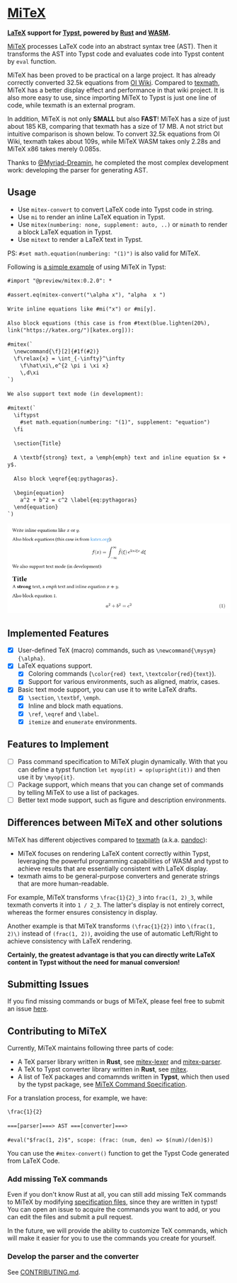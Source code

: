 # [MiTeX](https://github.com/mitex-rs/mitex)

**[LaTeX](https://www.latex-project.org/) support for [Typst](https://typst.app/), powered by [Rust](https://www.rust-lang.org/) and [WASM](https://webassembly.org/).**

[MiTeX](https://github.com/mitex-rs/mitex) processes LaTeX code into an abstract syntax tree (AST). Then it transforms the AST into Typst code and evaluates code into Typst content by `eval` function.

MiTeX has been proved to be practical on a large project. It has already correctly converted 32.5k equations from [OI Wiki](https://github.com/OI-wiki/OI-wiki). Compared to [texmath](https://github.com/jgm/texmath), MiTeX has a better display effect and performance in that wiki project. It is also more easy to use, since importing MiTeX to Typst is just one line of code, while texmath is an external program.

In addition, MiTeX is not only **SMALL** but also **FAST**! MiTeX has a size of just about 185 KB, comparing that texmath has a size of 17 MB. A not strict but intuitive comparison is shown below. To convert 32.5k equations from OI Wiki, texmath takes about 109s, while MiTeX WASM takes only 2.28s and MiTeX x86 takes merely 0.085s.

Thanks to [@Myriad-Dreamin](https://github.com/Myriad-Dreamin), he completed the most complex development work: developing the parser for generating AST.

## Usage

- Use `mitex-convert` to convert LaTeX code into Typst code in string.
- Use `mi` to render an inline LaTeX equation in Typst.
- Use `mitex(numbering: none, supplement: auto, ..)` or `mimath` to render a block LaTeX equation in Typst.
- Use `mitext` to render a LaTeX text in Typst.

PS: `#set math.equation(numbering: "(1)")` is also valid for MiTeX.

Following is [a simple example](packages/mitex/examples/example.typ) of using MiTeX in Typst:

```typst
#import "@preview/mitex:0.2.0": *

#assert.eq(mitex-convert("\alpha x"), "alpha  x ")

Write inline equations like #mi("x") or #mi[y].

Also block equations (this case is from #text(blue.lighten(20%), link("https://katex.org/")[katex.org])):

#mitex(`
  \newcommand{\f}[2]{#1f(#2)}
  \f\relax{x} = \int_{-\infty}^\infty
    \f\hat\xi\,e^{2 \pi i \xi x}
    \,d\xi
`)

We also support text mode (in development):

#mitext(`
  \iftypst
    #set math.equation(numbering: "(1)", supplement: "equation")
  \fi

  \section{Title}

  A \textbf{strong} text, a \emph{emph} text and inline equation $x + y$.
  
  Also block \eqref{eq:pythagoras}.

  \begin{equation}
    a^2 + b^2 = c^2 \label{eq:pythagoras}
  \end{equation}
`)
```

![example](packages/mitex/examples/example.png)

## Implemented Features

- [x] User-defined TeX (macro) commands, such as `\newcommand{\mysym}{\alpha}`.
- [x] LaTeX equations support.
  - [x] Coloring commands (`\color{red} text`, `\textcolor{red}{text}`).
  - [x] Support for various environments, such as aligned, matrix, cases.
- [x] Basic text mode support, you can use it to write LaTeX drafts.
  - [x] `\section`, `\textbf`, `\emph`.
  - [x] Inline and block math equations.
  - [x] `\ref`, `\eqref` and `\label`.
  - [x] `itemize` and `enumerate` environments.

## Features to Implement

- [ ] Pass command specification to MiTeX plugin dynamically. With that you can define a typst function `let myop(it) = op(upright(it))` and then use it by `\myop{it}`.
- [ ] Package support, which means that you can change set of commands by telling MiTeX to use a list of packages.
- [ ] Better text mode support, such as figure and description environments.

## Differences between MiTeX and other solutions

MiTeX has different objectives compared to [texmath](https://github.com/jgm/texmath) (a.k.a. [pandoc](https://pandoc.org/)):

- MiTeX focuses on rendering LaTeX content correctly within Typst, leveraging the powerful programming capabilities of WASM and typst to achieve results that are essentially consistent with LaTeX display.
- texmath aims to be general-purpose converters and generate strings that are more human-readable.

For example, MiTeX transforms `\frac{1}{2}_3` into `frac(1, 2)_3`, while texmath converts it into `1 / 2_3`. The latter's display is not entirely correct, whereas the former ensures consistency in display.

Another example is that MiTeX transforms `(\frac{1}{2})` into `\(frac(1, 2)\)` instead of `(frac(1, 2))`, avoiding the use of automatic Left/Right to achieve consistency with LaTeX rendering.

**Certainly, the greatest advantage is that you can directly write LaTeX content in Typst without the need for manual conversion!**

## Submitting Issues

If you find missing commands or bugs of MiTeX, please feel free to submit an issue [here](https://github.com/mitex-rs/mitex/issues).

## Contributing to MiTeX

Currently, MiTeX maintains following three parts of code:

- A TeX parser library written in **Rust**, see [mitex-lexer](https://github.com/mitex-rs/mitex/tree/main/crates/mitex-lexer) and [mitex-parser](https://github.com/mitex-rs/mitex/tree/main/crates/mitex-parser).
- A TeX to Typst converter library written in **Rust**, see [mitex](https://github.com/mitex-rs/mitex/tree/main/crates/mitex).
- A list of TeX packages and comamnds written in **Typst**, which then used by the typst package, see [MiTeX Command Specification](https://github.com/mitex-rs/mitex/tree/main/packages/mitex/specs).

For a translation process, for example, we have:

```
\frac{1}{2}

===[parser]===> AST ===[converter]===>

#eval("$frac(1, 2)$", scope: (frac: (num, den) => $(num)/(den)$))
```

You can use the `#mitex-convert()` function to get the Typst Code generated from LaTeX Code.

### Add missing TeX commands

Even if you don't know Rust at all, you can still add missing TeX commands to MiTeX by modifying [specification files](https://github.com/mitex-rs/mitex/tree/main/packages/mitex/specs), since they are written in typst! You can open an issue to acquire the commands you want to add, or you can edit the files and submit a pull request.

In the future, we will provide the ability to customize TeX commands, which will make it easier for you to use the commands you create for yourself.

### Develop the parser and the converter

See [CONTRIBUTING.md](https://github.com/mitex-rs/mitex/blob/main/CONTRIBUTING.md).
